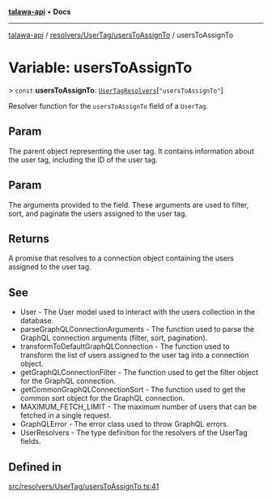 [**talawa-api**](../../../../README.md) • **Docs**

***

[talawa-api](../../../../modules.md) / [resolvers/UserTag/usersToAssignTo](../README.md) / usersToAssignTo

# Variable: usersToAssignTo

\> `const` **usersToAssignTo**: [`UserTagResolvers`](../../../../types/generatedGraphQLTypes/type-aliases/UserTagResolvers.md)\[`"usersToAssignTo"`\]

Resolver function for the `usersToAssignTo` field of a `UserTag`.

## Param

The parent object representing the user tag. It contains information about the user tag, including the ID of the user tag.

## Param

The arguments provided to the field. These arguments are used to filter, sort, and paginate the users assigned to the user tag.

## Returns

A promise that resolves to a connection object containing the users assigned to the user tag.

## See

 - User - The User model used to interact with the users collection in the database.
 - parseGraphQLConnectionArguments - The function used to parse the GraphQL connection arguments (filter, sort, pagination).
 - transformToDefaultGraphQLConnection - The function used to transform the list of users assigned to the user tag into a connection object.
 - getGraphQLConnectionFilter - The function used to get the filter object for the GraphQL connection.
 - getCommonGraphQLConnectionSort - The function used to get the common sort object for the GraphQL connection.
 - MAXIMUM_FETCH_LIMIT - The maximum number of users that can be fetched in a single request.
 - GraphQLError - The error class used to throw GraphQL errors.
 - UserResolvers - The type definition for the resolvers of the UserTag fields.

## Defined in

[src/resolvers/UserTag/usersToAssignTo.ts:41](https://github.com/PalisadoesFoundation/talawa-api/blob/bba5d82264abb62b9e358a3d3fe1af18a8a8f6e4/src/resolvers/UserTag/usersToAssignTo.ts#L41)
